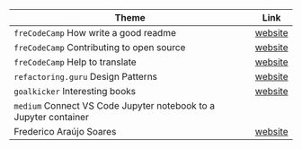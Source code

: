 |Theme|Link|
|-----|----|
|`freCodeCamp` How write a good readme|[website](https://www.freecodecamp.org/news/how-to-write-a-good-readme-file/)|
|`freCodeCamp` Contributing to open source|[website](https://www.freecodecamp.org/news/how-to-contribute-to-open-source-projects-beginners-guide/)|
|`freCodeCamp` Help to translate|[website](https://www.freecodecamp.org/news/help-translate-freecodecamp-language/)|
|`refactoring.guru` Design Patterns|[website](https://refactoring.guru/es/design-patterns)|
|`goalkicker` Interesting books|[website](https://books.goalkicker.com/)|
|`medium` Connect VS Code Jupyter notebook to a Jupyter container
Frederico Araújo Soares |[website](https://medium.com/@FredAsDev/connect-vs-code-jupyter-notebook-to-a-jupyter-container-a63293f29325)|
